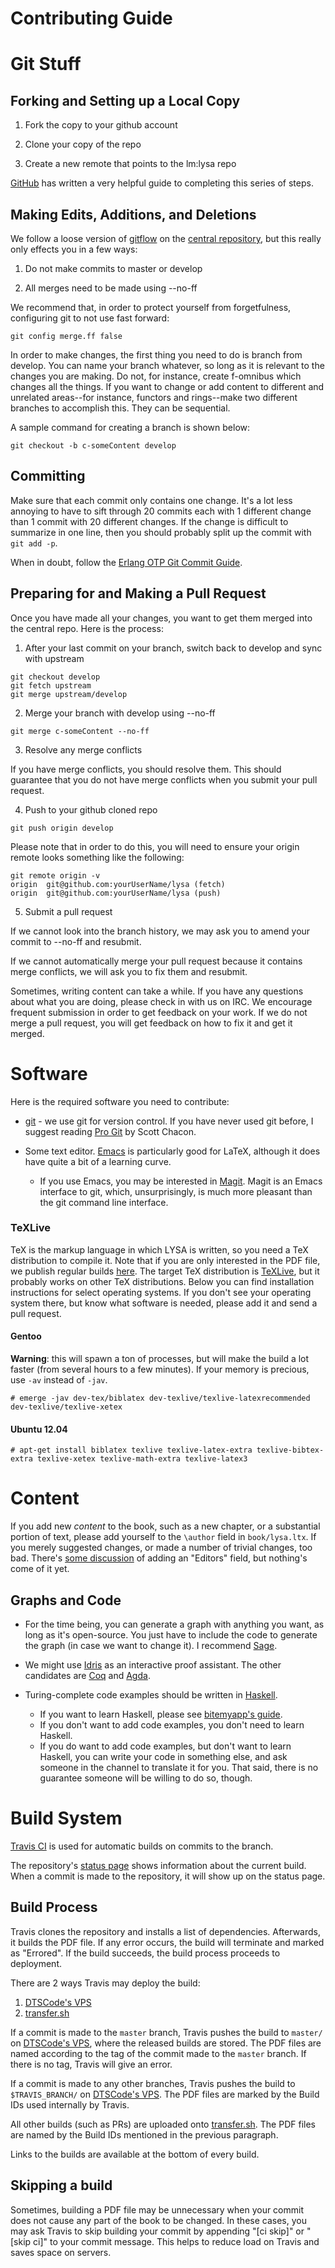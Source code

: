 # Contributing Guide

# Git Stuff

## Forking and Setting up a Local Copy

1) Fork the copy to your github account

2) Clone your copy of the repo

3) Create a new remote that points to the lm:lysa repo

[GitHub][forkarepo] has written a very helpful guide to completing this series
of steps.

[forkarepo]: https://help.github.com/articles/fork-a-repo/

## Making Edits, Additions, and Deletions

We follow a loose version of [gitflow][nviegitflow] on the
[central repository][centrepo], but this really only effects you in a few ways:

1) Do not make commits to master or develop

2) All merges need to be made using --no-ff

We recommend that, in order to protect yourself from forgetfulness, configuring
git to not use fast forward:

```
git config merge.ff false
```

In order to make changes, the first thing you need to do is branch from
develop. You can name your branch whatever, so long as it is relevant to the
changes you are making. Do not, for instance, create f-omnibus which changes all
the things. If you want to change or add content to different and unrelated
areas--for instance, functors and rings--make two different branches to
accomplish this. They can be sequential.

A sample command for creating a branch is shown below:

```
git checkout -b c-someContent develop
```

[centrepo]: https://github.com/learnmath/lysa
[nviegitflow]: http://nvie.com/posts/a-successful-git-branching-model/

## Committing

Make sure that each commit only contains one change. It's a lot less annoying to
have to sift through 20 commits each with 1 different change than 1 commit with
20 different changes. If the change is difficult to summarize in one line, then
you should probably split up the commit with `git add -p`.

When in doubt, follow the
[Erlang OTP Git Commit Guide](https://github.com/erlang/otp/wiki/Writing-good-commit-messages).

## Preparing for and Making a Pull Request

Once you have made all your changes, you want to get them merged into the
central repo. Here is the process:

1) After your last commit on your branch, switch back to develop and sync with upstream

```
git checkout develop
git fetch upstream
git merge upstream/develop
```

2) Merge your branch with develop using --no-ff

```
git merge c-someContent --no-ff
```

3) Resolve any merge conflicts

If you have merge conflicts, you should resolve them. This should guarantee that you do not have merge conflicts when you submit your pull request.

4) Push to your github cloned repo

```
git push origin develop
```

Please note that in order to do this, you will need to ensure your origin remote looks something like the following:

```
git remote origin -v
origin  git@github.com:yourUserName/lysa (fetch)
origin  git@github.com:yourUserName/lysa (push)
```

5) Submit a pull request

If we cannot look into the branch history, we may ask you to amend your commit to --no-ff and resubmit.

If we cannot automatically merge your pull request because it contains merge conflicts, we will ask you to fix them and resubmit.

Sometimes, writing content can take a while. If you have any questions about what you are doing, please check in with us on IRC. We encourage frequent submission in order to get feedback on your work. If we do not merge a pull request, you will get feedback on how to fix it and get it merged.


# Software

Here is the required software you need to contribute:

* [git][gitscm] - we use git for version control. If you have never used git
  before, I suggest reading [Pro Git][progit] by Scott Chacon.

* Some text editor. [Emacs][emacs] is particularly good for LaTeX, although it
  does have quite a bit of a learning curve.
    + If you use Emacs, you may be interested in [Magit][magit]. Magit is an
    Emacs interface to git, which, unsurprisingly, is much more pleasant than
    the git command line interface.

[emacs]: https://www.gnu.org/software/emacs/
[gitscm]: http://git-scm.com/
[magit]: https://magit.github.io/
[progit]: http://git-scm.com/book/en/v2

### TeXLive

TeX is the markup language in which LYSA is written, so you need a TeX
distribution to compile it. Note that if you are only interested in the PDF
file, we publish regular builds [here](http://184.164.72.39/lysa/). The target
TeX distribution is [TeXLive][texlive], but it probably works on other TeX
distributions. Below you can find installation instructions for select operating
systems. If you don't see your operating system there, but know what software is
needed, please add it and send a pull request.

#### Gentoo

**Warning**: this will spawn a ton of processes, but will make the build a lot
faster (from several hours to a few minutes). If your memory is precious, use
`-av` instead of `-jav`.

    # emerge -jav dev-tex/biblatex dev-texlive/texlive-latexrecommended dev-texlive/texlive-xetex

#### Ubuntu 12.04

    # apt-get install biblatex texlive texlive-latex-extra texlive-bibtex-extra texlive-xetex texlive-math-extra texlive-latex3

[texlive]: https://www.tug.org/texlive/


# Content

If you add new *content* to the book, such as a new chapter, or a substantial
portion of text, please add yourself to the `\author` field in
`book/lysa.ltx`. If you merely suggested changes, or made a number of trivial
changes, too bad. There's
[some discussion](https://github.com/learnmath/lysa/issues/40) of adding an
"Editors" field, but nothing's come of it yet.

## Graphs and Code

* For the time being, you can generate a graph with anything you want, as long
  as it's open-source. You just have to include the code to generate the graph
  (in case we want to change it). I recommend [Sage][sage].

* We might use [Idris][idris] as an interactive proof assistant. The other
  candidates are [Coq][coq] and [Agda][agda].

* Turing-complete code examples should be written in [Haskell][hs]. 
    + If you want to learn Haskell, please see [bitemyapp's guide][learnhs]. 
    + If you don't want to add code examples, you don't need to learn Haskell.
    + If you do want to add code examples, but don't want to learn Haskell, you
      can write your code in something else, and ask someone in the channel to
      translate it for you. That said, there is no guarantee someone will be
      willing to do so, though.

[agda]: http://wiki.portal.chalmers.se/agda/pmwiki.php
[coq]: https://coq.inria.fr/
[hs]: https://www.haskell.org/haskellwiki/Haskell
[idris]: http://www.idris-lang.org/
[learnhs]: https://github.com/bitemyapp/learnhaskell
[sage]: http://www.sagemath.org/


# Build System

[Travis CI][travis] is used for automatic builds on commits to the branch.

The repository's [status page][travis-status] shows information about the current build. When a commit is made to the repository, it will show up on the status page.

[travis]: https://travis-ci.org/
[travis-status]: https://travis-ci.org/learnmath/lysa

## Build Process

Travis clones the repository and installs a list of dependencies. Afterwards, it builds the PDF file. If any error occurs, the build will terminate and marked as "Errored". If the build succeeds, the build process proceeds to deployment.

There are 2 ways Travis may deploy the build:

1) [DTSCode's VPS][dtscode-vps]
2) [transfer.sh][transfer-sh]

If a commit is made to the `master` branch, Travis pushes the build to `master/` on [DTSCode's VPS][dtscode-vps], where the released builds are stored. The PDF files are named according to the tag of the commit made to the `master` branch. If there is no tag, Travis will give an error.

If a commit is made to any other branches, Travis pushes the build to `$TRAVIS_BRANCH/` on [DTSCode's VPS][dtscode-vps]. The PDF files are marked by the Build IDs used internally by Travis.

All other builds (such as PRs) are uploaded onto [transfer.sh][transfer-sh]. The PDF files are named by the Build IDs mentioned in the previous paragraph.

Links to the builds are available at the bottom of every build.

[dtscode-vps]: http://dtscode.io/~lysa/
[transfer-sh]: https://transfer.sh/

## Skipping a build

Sometimes, building a PDF file may be unnecessary when your commit does not cause any part of the book to be changed. In these cases, you may ask Travis to skip building your commit by appending "[ci skip]" or "[skip ci]" to your commit message. This helps to reduce load on Travis and saves space on servers.
